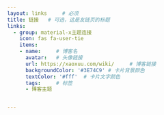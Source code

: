 ```yaml
---
layout: links     # 必须
title: 链接   # 可选，这是友链页的标题
links:
  - group: material-x主题连接
    icon: fas fa-user-tie
    items:
    - name:     # 博客名
      avatar:   # 头像链接
      url: https://xaoxuu.com/wiki/     # 博客链接
      backgroundColor: '#3E74C9' # 卡片背景颜色
      textColor: '#fff'  # 卡片文字颜色
      tags:     # 标签
      - 博客主题


---
```

